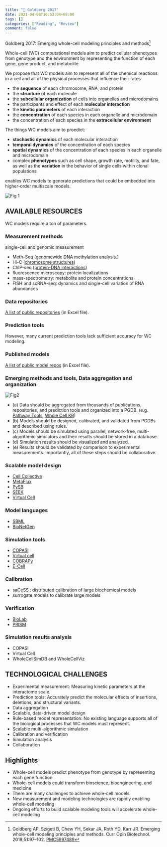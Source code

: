 ```yaml
---
title: "📝 Goldberg 2017"
date: 2021-04-08T16:53:04+08:00
tags: []
categories: ["Reading", "Review"]
comment: false
---
```


Goldberg 2017: Emerging whole-cell modeling principles and methods[^1]

Whole-cell (WC) computational models aim to predict cellular phenotypes from genotype and the environment by representing the function of each gene, gene product, and metabolite.

<!--more-->

We propose that WC models aim to represent all of the chemical reactions in a cell and all of the physical processes that influence their rates
- the **sequence** of each chromosome, RNA, and protein
- the **structure** of each molecule
- the **subcellular organization** of cells into organelles and microdomains
- the participants and effect of each **molecular interaction**
- the **kinetic parameters** of each interaction
- the **concentration** of each species in each organelle and microdomain
- the concentration of each species in the **extracellular environment**

The things WC models aim to proedict:
- **stochastic dynamics** of each molecular interaction
- **temporal dynamics** of the concentration of each species
- **spatial dynamics** of the concentration of each species in each organelle and microdomain
- complex **phenotypes** such as cell shape, growth rate, motility, and fate, as well as the **variation** in the behavior of single cells within clonal populations

enables WC models to generate predictions that could be embedded into higher-order multiscale models.

![Fig 1](https://user-images.githubusercontent.com/40054455/113998198-69553500-988b-11eb-8512-b84feb08c3db.png)

## AVAILABLE RESOURCES

WC models require a ton of parameters.

### Measurement methods

single-cell and genomic measurement
- Meth-Seq ([genomewide DNA methylation analysis](https://pubmed.ncbi.nlm.nih.gov/20125086/).)
- Hi-C ([chromosome structures](https://pubmed.ncbi.nlm.nih.gov/23657480/))
- ChIP-seq ([protein-DNA interactions](https://pubmed.ncbi.nlm.nih.gov/19736561/))
- fluorescence microscopy: protein localizations
- mass-spectrometry: metabolite and protein concentrations
- FISH and scRNA-seq: dynamics and single-cell variation of RNA abundances

### Data repositories

[A list of public repositories](https://www.ncbi.nlm.nih.gov/pmc/articles/PMC5997489/bin/NIHMS928198-supplement.xlsx) (in Excel file).

### Prediction tools

However, many current prediction tools lack sufficient accuracy for WC modeling.

### Published models

[A list of public model repos](https://www.ncbi.nlm.nih.gov/pmc/articles/PMC5997489/bin/NIHMS928198-supplement.xlsx) (in Excel file).

### Emerging methods and tools, Data aggregation and organization

![Fig2](https://user-images.githubusercontent.com/40054455/113999412-9bb36200-988c-11eb-81be-ac4fbc4a6f23.png)

- (a) Data should be aggregated from thousands of publications, repositories, and prediction tools and organized into a PGDB. (e.g.  [Pathway Tools](https://pubmed.ncbi.nlm.nih.gov/26454094/), [Whole Cell KB](https://pubmed.ncbi.nlm.nih.gov/23175606/))
- (b) Models should be designed, calibrated, and validated from PGDBs and described using rules.
- (c) Models should be simulated using parallel, network-free, multi-algorithmic simulators and their results should be stored in a database.
- (d) Simulation results should be visualized and analyzed.
- (e) Results should be validated by comparison to experimental measurements. Importantly, all of these steps should be collaborative.

### Scalable model design

- [Cell Collective](https://pubmed.ncbi.nlm.nih.gov/23549147/)
- [MetaFlux](https://pubmed.ncbi.nlm.nih.gov/22262672/)
- [PySB](https://pubmed.ncbi.nlm.nih.gov/23423320/)
- [SEEK](https://www.ncbi.nlm.nih.gov/pubmed/26160520/)
- [Virtual Cell](https://www.ncbi.nlm.nih.gov/pubmed/22139996/)

### Model languages

- [SBML](https://www.ncbi.nlm.nih.gov/pubmed/12611808/)
- [BioNetGen](https://www.ncbi.nlm.nih.gov/pubmed/27402907/)

### Simulation tools

- [COPASI](https://www.ncbi.nlm.nih.gov/pubmed/19399433/)
- [Virtual cell](https://www.ncbi.nlm.nih.gov/pubmed/22139996/)
- [COBRAPy](https://www.ncbi.nlm.nih.gov/pubmed/23927696/)
- [E-Cell](https://scholar.google.com/scholar_lookup?journal=Rev+Cell+Biol+Mol+Med&title=E-Cell:+Computer+simulation+of+the+cell&author=PK+Dhar&author=K+Takahashi&author=Y+Nakayama&author=M+Tomita&publication_year=2012&)


### Calibration
- [saCeSS](https://www.ncbi.nlm.nih.gov/pubmed/28109249/) : distributed calibration of large biochemical models
- surrogate models to calibrate large models

### Verification
- [BioLab](https://scholar.google.com/scholar_lookup?journal=Int+Conf+Comput+Meth+Syst+Biol&title=Statistical+model+checking+in+BioLab:+Applications+to+the+automated+analysis+of+T-cell+receptor+signaling+pathway&author=EM+Clarke&author=JR+Faeder&author=CJ+Langmead&author=LA+Harris&author=SK+Jha&publication_year=2008&pages=231-250&)
- [PRISM](https://scholar.google.com/scholar_lookup?journal=Computer+Aided+Verification&title=PRISM+4.0:+Verification+of+probabilistic+real-time+systems&author=M+Kwiatkowska&author=G+Norman&author=D+Parker&publication_year=2011&pages=585-591&)

### Simulation results analysis

- COPASI
- Virtual Cell
- WholeCellSimDB and WholeCellViz

## TECHNOLOGICAL CHALLENGES

- Experimental measurement: Measuring kinetic parameters at the interactome scale.
- Prediction tools: Accurately predict the molecular effects of insertions, deletions, and structural variants.
- Data aggregation
- Scalable, data-driven model design
- Rule-based model representation: No existing language supports all of the biological processes that WC models must represent.
- Scalable multi-algorithmic simulation
- Calibration and verification
- Simulation analysis
- Collaboration

## Highlights

- Whole-cell models predict phenotype from genotype by representing each gene function
- Whole-cell models could transform bioscience, bioengineering, and medicine
- There are many challenges to achieve whole-cell models
- New measurement and modeling technologies are rapidly enabling whole-cell modeling
- Ongoing efforts to build scalable modeling tools will accelerate whole-cell modeling

[^1]: Goldberg AP, Szigeti B, Chew YH, Sekar JA, Roth YD, Karr JR. Emerging whole-cell modeling principles and methods. Curr Opin Biotechnol. 2018;51:97–102. [PMC5997489](https://www.ncbi.nlm.nih.gov/pmc/articles/PMC5997489/)
